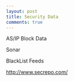 ```yaml
---
layout: post
title: Security Data
comments: true
---
```


AS/IP Block Data

Sonar

BlackList Feeds


http://www.secrepo.com/

